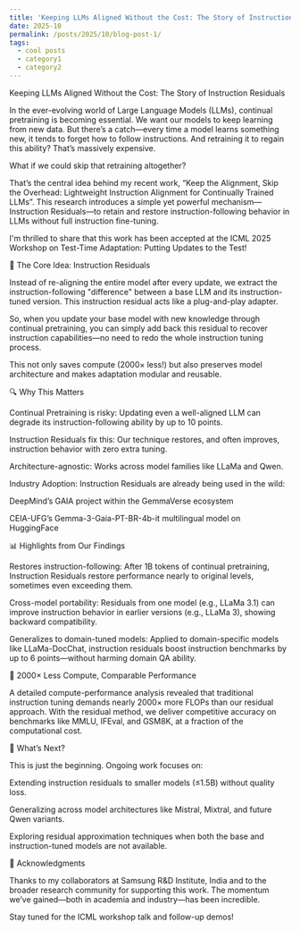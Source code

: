 ```yaml
---
title: 'Keeping LLMs Aligned Without the Cost: The Story of Instruction Residuals'
date: 2025-10
permalink: /posts/2025/10/blog-post-1/
tags:
  - cool posts
  - category1
  - category2
---
```


Keeping LLMs Aligned Without the Cost: The Story of Instruction Residuals

In the ever-evolving world of Large Language Models (LLMs), continual pretraining is becoming essential. We want our models to keep learning from new data. But there’s a catch—every time a model learns something new, it tends to forget how to follow instructions. And retraining it to regain this ability? That’s massively expensive.

What if we could skip that retraining altogether?

That’s the central idea behind my recent work, “Keep the Alignment, Skip the Overhead: Lightweight Instruction Alignment for Continually Trained LLMs”. This research introduces a simple yet powerful mechanism—Instruction Residuals—to retain and restore instruction-following behavior in LLMs without full instruction fine-tuning.

I'm thrilled to share that this work has been accepted at the ICML 2025 Workshop on Test-Time Adaptation: Putting Updates to the Test!

🧠 The Core Idea: Instruction Residuals

Instead of re-aligning the entire model after every update, we extract the instruction-following "difference" between a base LLM and its instruction-tuned version. This instruction residual acts like a plug-and-play adapter.

So, when you update your base model with new knowledge through continual pretraining, you can simply add back this residual to recover instruction capabilities—no need to redo the whole instruction tuning process.

This not only saves compute (2000× less!) but also preserves model architecture and makes adaptation modular and reusable.

🔍 Why This Matters

Continual Pretraining is risky: Updating even a well-aligned LLM can degrade its instruction-following ability by up to 10 points.

Instruction Residuals fix this: Our technique restores, and often improves, instruction behavior with zero extra tuning.

Architecture-agnostic: Works across model families like LLaMa and Qwen.

Industry Adoption: Instruction Residuals are already being used in the wild:

DeepMind’s GAIA project within the GemmaVerse ecosystem

CEIA-UFG’s Gemma-3-Gaia-PT-BR-4b-it multilingual model on HuggingFace

📊 Highlights from Our Findings

Restores instruction-following: After 1B tokens of continual pretraining, Instruction Residuals restore performance nearly to original levels, sometimes even exceeding them.

Cross-model portability: Residuals from one model (e.g., LLaMa 3.1) can improve instruction behavior in earlier versions (e.g., LLaMa 3), showing backward compatibility.

Generalizes to domain-tuned models: Applied to domain-specific models like LLaMa-DocChat, instruction residuals boost instruction benchmarks by up to 6 points—without harming domain QA ability.

🧮 2000× Less Compute, Comparable Performance

A detailed compute-performance analysis revealed that traditional instruction tuning demands nearly 2000× more FLOPs than our residual approach. With the residual method, we deliver competitive accuracy on benchmarks like MMLU, IFEval, and GSM8K, at a fraction of the computational cost.

🚀 What’s Next?

This is just the beginning. Ongoing work focuses on:

Extending instruction residuals to smaller models (≤1.5B) without quality loss.

Generalizing across model architectures like Mistral, Mixtral, and future Qwen variants.

Exploring residual approximation techniques when both the base and instruction-tuned models are not available.

🙏 Acknowledgments

Thanks to my collaborators at Samsung R&D Institute, India and to the broader research community for supporting this work. The momentum we’ve gained—both in academia and industry—has been incredible.

Stay tuned for the ICML workshop talk and follow-up demos!
